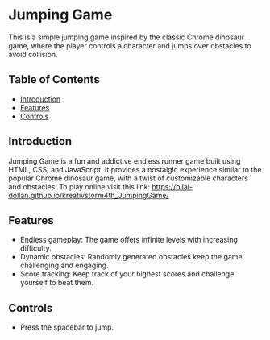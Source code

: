 # Jumping Game

This is a simple jumping game inspired by the classic Chrome dinosaur game, where the player controls a character and jumps over obstacles to avoid collision.

## Table of Contents

- [Introduction](#introduction)
- [Features](#features)
- [Controls](#controls)

## Introduction

Jumping Game is a fun and addictive endless runner game built using HTML, CSS, and JavaScript. It provides a nostalgic experience similar to the popular Chrome dinosaur game, with a twist of customizable characters and obstacles.
To play online visit this link: https://bilal-dollan.github.io/kreativstorm4th_JumpingGame/

## Features

- Endless gameplay: The game offers infinite levels with increasing difficulty.
- Dynamic obstacles: Randomly generated obstacles keep the game challenging and engaging.
- Score tracking: Keep track of your highest scores and challenge yourself to beat them.

## Controls

- Press the spacebar to jump.
